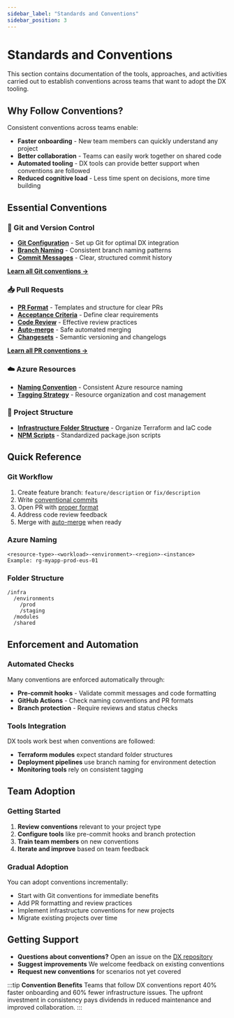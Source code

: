 ```yaml
---
sidebar_label: "Standards and Conventions"  
sidebar_position: 3
---
```


# Standards and Conventions

This section contains documentation of the tools, approaches, and activities carried out to establish conventions across teams that want to adopt the DX tooling.

## Why Follow Conventions?

Consistent conventions across teams enable:
- **Faster onboarding** - New team members can quickly understand any project
- **Better collaboration** - Teams can easily work together on shared code
- **Automated tooling** - DX tools can provide better support when conventions are followed
- **Reduced cognitive load** - Less time spent on decisions, more time building

## Essential Conventions

### 🔄 Git and Version Control

- **[Git Configuration](./git/git-config.md)** - Set up Git for optimal DX integration
- **[Branch Naming](./git/branch-name.md)** - Consistent branch naming patterns
- **[Commit Messages](./git/commit-message.md)** - Clear, structured commit history

[**Learn all Git conventions →**](./git/index.md)

### 📥 Pull Requests

- **[PR Format](./pull-requests/format.md)** - Templates and structure for clear PRs
- **[Acceptance Criteria](./pull-requests/acceptance-criteria.md)** - Define clear requirements
- **[Code Review](./pull-requests/code-review/index.md)** - Effective review practices
- **[Auto-merge](./pull-requests/auto-merge.md)** - Safe automated merging
- **[Changesets](./pull-requests/changeset.md)** - Semantic versioning and changelogs

[**Learn all PR conventions →**](./pull-requests/index.md)

### ☁️ Azure Resources

- **[Naming Convention](./azure-naming-convention.md)** - Consistent Azure resource naming
- **[Tagging Strategy](./azure-naming-convention.md#tagging)** - Resource organization and cost management

### 📁 Project Structure

- **[Infrastructure Folder Structure](./infra-folder-structure.md)** - Organize Terraform and IaC code
- **[NPM Scripts](./npm-scripts.md)** - Standardized package.json scripts

## Quick Reference

### Git Workflow
1. Create feature branch: `feature/description` or `fix/description`
2. Write [conventional commits](./git/commit-message.md)
3. Open PR with [proper format](./pull-requests/format.md)
4. Address code review feedback
5. Merge with [auto-merge](./pull-requests/auto-merge.md) when ready

### Azure Naming
```
<resource-type>-<workload>-<environment>-<region>-<instance>
Example: rg-myapp-prod-eus-01
```

### Folder Structure
```
/infra
  /environments
    /prod
    /staging
  /modules
  /shared
```

## Enforcement and Automation

### Automated Checks
Many conventions are enforced automatically through:
- **Pre-commit hooks** - Validate commit messages and code formatting
- **GitHub Actions** - Check naming conventions and PR formats
- **Branch protection** - Require reviews and status checks

### Tools Integration
DX tools work best when conventions are followed:
- **Terraform modules** expect standard folder structures
- **Deployment pipelines** use branch naming for environment detection
- **Monitoring tools** rely on consistent tagging

## Team Adoption

### Getting Started
1. **Review conventions** relevant to your project type
2. **Configure tools** like pre-commit hooks and branch protection
3. **Train team members** on new conventions
4. **Iterate and improve** based on team feedback

### Gradual Adoption
You can adopt conventions incrementally:
- Start with Git conventions for immediate benefits
- Add PR formatting and review practices
- Implement infrastructure conventions for new projects
- Migrate existing projects over time

## Getting Support

- **Questions about conventions?** Open an issue on the [DX repository](https://github.com/pagopa/dx/issues)
- **Suggest improvements** We welcome feedback on existing conventions
- **Request new conventions** for scenarios not yet covered

:::tip **Convention Benefits**
Teams that follow DX conventions report 40% faster onboarding and 60% fewer infrastructure issues. The upfront investment in consistency pays dividends in reduced maintenance and improved collaboration.
:::
